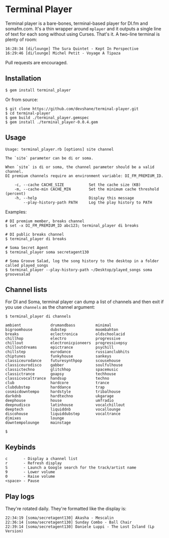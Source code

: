# Terminal Player

Terminal player is a bare-bones, terminal-based player for DI.fm and somafm.com. It's a thin wrapper 
around `mplayer` and it outputs a single line of text for each song without using Curses. That's it. 
A two-line terminal is plenty of room:

```
16:28:34 [di/lounge] The Sura Quintet - Kept In Perspective
16:29:46 [di/lounge] Michel Petit - Voyage A Tipaza
```

Pull requests are encouraged.

## Installation
```
$ gem install terminal_player
```

Or from source:
```
$ git clone https://github.com/devshane/terminal-player.git
$ cd terminal-player
$ gem build ./terminal_player.gemspec
$ gem install ./terminal_player-0.0.4.gem
```

## Usage
```
Usage: terminal_player.rb [options] site channel

The `site` parameter can be di or soma.

When `site` is di or soma, the channel parameter should be a valid channel.
DI premium channels require an environment variable: DI_FM_PREMIUM_ID.

    -c, --cache CACHE_SIZE           Set the cache size (KB)
    -m, --cache-min CACHE_MIN        Set the minimum cache threshold (percent)
    -h, --help                       Display this message
        --play-history-path PATH     Log the play history to PATH
```

Examples:
```
# DI premium member, breaks channel
$ set -x DI_FM_PREMIUM_ID abc123; terminal_player di breaks

# DI public breaks channel
$ terminal_player di breaks

# Soma Secret Agent
$ terminal_player soma secretagent130

# Soma Groove Salad, log the song history to the desktop in a folder called played_songs
$ terminal_player --play-history-path ~/Desktop/played_songs soma groovesalad
```

## Channel lists

For DI and Soma, terminal player can dump a list of channels and then exit if you use `channels` as the channel argument:
```
$ terminal_player di channels

ambient             drumandbass         minimal
bigroomhouse        dubstep             moombahton
breaks              eclectronica        oldschoolacid
chillhop            electro             progressive
chillout            electronicpioneers  progressivepsy
chilloutdreams      epictrance          psychill
chillstep           eurodance           russianclubhits
chiptunes           funkyhouse          sankeys
classiceurodance    futuresynthpop      scousehouse
classiceurodisco    gabber              soulfulhouse
classictechno       glitchhop           spacemusic
classictrance       goapsy              techhouse
classicvocaltrance  handsup             techno
club                hardcore            trance
clubdubstep         harddance           trap
cosmicdowntempo     hardstyle           tribalhouse
darkdnb             hardtechno          ukgarage
deephouse           house               umfradio
deepnudisco         latinhouse          vocalchillout
deeptech            liquiddnb           vocallounge
discohouse          liquiddubstep       vocaltrance
djmixes             lounge
downtempolounge     mainstage

$
```

## Keybinds

```
c       - Display a channel list
r       - Refresh display
S       - Launch a Google search for the track/artist name
9       - Lower volume
0       - Raise volume
<space> - Pause
```

## Play logs

They're rotated daily. They're formatted like the display is:
```
22:34:19 [soma/secretagent130] Akasha - Mescalin
22:36:14 [soma/secretagent130] Sunday Combo - Ball Chair
22:39:14 [soma/secretagent130] Daniele Luppi - The Lost Island (Lp Version)
```
